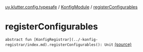 [uy.klutter.config.typesafe](../index.md) / [KonfigModule](index.md) / [registerConfigurables](.)


# registerConfigurables
`abstract fun [KonfigRegistrar](../-konfig-registrar/index.md).registerConfigurables(): Unit` [(source)](https://github.com/kohesive/klutter/blob/master/config-typesafe-jdk6/src/main/kotlin/uy/klutter/config/typesafe/InjektConfig.kt#L114)


